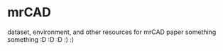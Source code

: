 # mrCAD
dataset, environment, and other resources for mrCAD paper
something something :D :D :D :) :)
